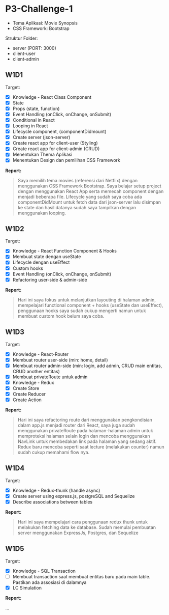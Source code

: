 # P3-Challenge-1

- Tema Aplikasi: Movie Synopsis
- CSS Framework: Bootstrap

Struktur Folder:

- server (PORT: 3000)
- client-user
- client-admin

## W1D1

Target:

- [x] Knowledge - React Class Component
- [x] State
- [x] Props (state, function)
- [x] Event Handling (onClick, onChange, onSubmit)
- [x] Conditional in React
- [x] Looping in React
- [x] Lifecycle component, (componentDidmount)
- [x] Create server (json-server)
- [x] Create react app for client-user (Styling)
- [x] Create react app for client-admin (CRUD)
- [x] Menentukan Thema Aplikasi
- [x] Menentukan Design dan pemilihan CSS Framework

**Report:**

> Saya memilih tema movies (referensi dari Netflix) dengan menggunakan CSS Framework Bootstrap. Saya belajar setup project dengan menggunakan React App serta memecah component dengan menjadi beberapa file. Lifecycle yang sudah saya coba ada componentDidMount untuk fetch data dari json-server lalu disimpan ke state dan hasil datanya sudah saya tampilkan dengan menggunakan looping.

## W1D2

Target:

- [x] Knowledge - React Function Component & Hooks
- [x] Membuat state dengan useState
- [x] Lifecycle dengan useEffect
- [x] Custom hooks
- [x] Event Handling (onClick, onChange, onSubmit)
- [x] Refactoring user-side & admin-side

**Report:**

> Hari ini saya fokus untuk melanjutkan layouting di halaman admin, mempelajari functional component + hooks (useState dan useEffect), penggunaan hooks saya sudah cukup mengerti namun untuk membuat custom hook belum saya coba.

## W1D3

Target:

- [x] Knowledge - React-Router
- [x] Membuat router user-side (min: home, detail)
- [x] Membuat router admin-side (min: login, add admin, CRUD main entitas, CRUD another entitas)
- [x] Membuat privateRoute untuk admin
- [x] Knowledge - Redux
- [x] Create Store
- [x] Create Reducer
- [x] Create Action

**Report:**

> Hari ini saya refactoring route dari menggunakan pengkondisian dalam app.js menjadi router dari React, saya juga sudah menggunakan privateRoute pada halaman-halaman admin untuk memproteksi halaman selain login dan mencoba menggunakan NavLink untuk membedakan link pada halaman yang sedang aktif. Redux baru mencoba seperti saat lecture (melakukan counter) namun sudah cukup memahami flow nya.

## W1D4

Target:

- [x] Knowledge - Redux-thunk (handle async)
- [x] Create server using express.js, postgreSQL and Sequelize
- [x] Describe associations between tables

**Report:**

> Hari ini saya mempelajari cara penggunaan redux thunk untuk melakukan fetching data ke database. Sudah memulai pembuatan server menggunakan ExpressJs, Postgres, dan Sequelize

## W1D5

Target:

- [x] Knowledge - SQL Transaction
- [ ] Membuat transaction saat membuat entitas baru pada main table. Pastikan ada assosiasi di dalamnya
- [x] LC Simulation

**Report:**

...
